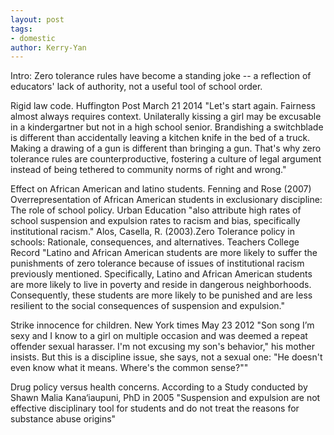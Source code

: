 ```yaml
---
layout: post
tags: 
- domestic
author: Kerry-Yan
---
```


Intro: Zero tolerance rules have become a standing joke -- a reflection of educators' lack of authority, not a useful tool of school order.

Rigid law code. Huffington Post March 21 2014 "Let's start again. Fairness almost always requires context. Unilaterally kissing a girl may be excusable in a kindergartner but not in a high school senior. Brandishing a switchblade is different than accidentally leaving a kitchen knife in the bed of a truck. Making a drawing of a gun is different than bringing a gun. That's why zero tolerance rules are counterproductive, fostering a culture of legal argument instead of being tethered to community norms of right and wrong."

Effect on African American and latino students. Fenning and Rose (2007) Overrepresentation of African American students in exclusionary discipline: The role of school policy. Urban Education "also attribute high rates of school suspension and expulsion rates to racism and bias, specifically institutional racism." Alos, Casella, R. (2003).Zero Tolerance policy in schools: Rationale, consequences, and alternatives. Teachers College Record "Latino and African American students are more likely to suffer the punishments of zero tolerance because of issues of institutional racism previously mentioned. Specifically, Latino and African American students are more likely to live in poverty and reside in dangerous neighborhoods. Consequently, these students are more likely to be punished and are less resilient to the social consequences of suspension and expulsion."

Strike innocence for children. New York times May 23 2012 "Son song I’m sexy and I know to a girl on multiple occasion and was deemed a repeat offender sexual harasser. I'm not excusing my son's behavior," his mother insists. But this is a discipline issue, she says, not a sexual one: "He doesn't even know what it means. Where's the common sense?""

Drug policy versus health concerns. According to a Study conducted by Shawn Malia Kana‘iaupuni, PhD in 2005 "Suspension and expulsion are not effective disciplinary tool for students and do not treat the reasons for substance abuse origins"

